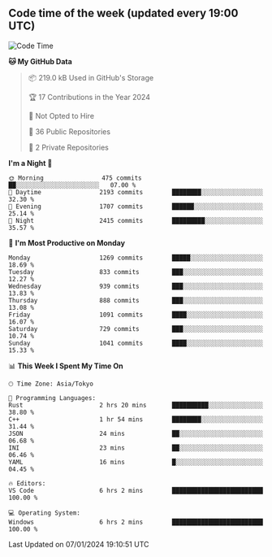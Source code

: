 ## Code time of the week (updated every 19:00 UTC)

<!--START_SECTION:waka-->
![Code Time](http://img.shields.io/badge/Code%20Time-2%2C513%20hrs%206%20mins-blue)

**🐱 My GitHub Data** 

> 📦 219.0 kB Used in GitHub's Storage 
 > 
> 🏆 17 Contributions in the Year 2024
 > 
> 🚫 Not Opted to Hire
 > 
> 📜 36 Public Repositories 
 > 
> 🔑 2 Private Repositories 
 > 
**I'm a Night 🦉** 

```text
🌞 Morning                475 commits         ██░░░░░░░░░░░░░░░░░░░░░░░   07.00 % 
🌆 Daytime                2193 commits        ████████░░░░░░░░░░░░░░░░░   32.30 % 
🌃 Evening                1707 commits        ██████░░░░░░░░░░░░░░░░░░░   25.14 % 
🌙 Night                  2415 commits        █████████░░░░░░░░░░░░░░░░   35.57 % 
```
📅 **I'm Most Productive on Monday** 

```text
Monday                   1269 commits        █████░░░░░░░░░░░░░░░░░░░░   18.69 % 
Tuesday                  833 commits         ███░░░░░░░░░░░░░░░░░░░░░░   12.27 % 
Wednesday                939 commits         ███░░░░░░░░░░░░░░░░░░░░░░   13.83 % 
Thursday                 888 commits         ███░░░░░░░░░░░░░░░░░░░░░░   13.08 % 
Friday                   1091 commits        ████░░░░░░░░░░░░░░░░░░░░░   16.07 % 
Saturday                 729 commits         ███░░░░░░░░░░░░░░░░░░░░░░   10.74 % 
Sunday                   1041 commits        ████░░░░░░░░░░░░░░░░░░░░░   15.33 % 
```


📊 **This Week I Spent My Time On** 

```text
🕑︎ Time Zone: Asia/Tokyo

💬 Programming Languages: 
Rust                     2 hrs 20 mins       ██████████░░░░░░░░░░░░░░░   38.80 % 
C++                      1 hr 54 mins        ████████░░░░░░░░░░░░░░░░░   31.44 % 
JSON                     24 mins             ██░░░░░░░░░░░░░░░░░░░░░░░   06.68 % 
INI                      23 mins             ██░░░░░░░░░░░░░░░░░░░░░░░   06.46 % 
YAML                     16 mins             █░░░░░░░░░░░░░░░░░░░░░░░░   04.45 % 

🔥 Editors: 
VS Code                  6 hrs 2 mins        █████████████████████████   100.00 % 

💻 Operating System: 
Windows                  6 hrs 2 mins        █████████████████████████   100.00 % 
```


 Last Updated on 07/01/2024 19:10:51 UTC
<!--END_SECTION:waka-->